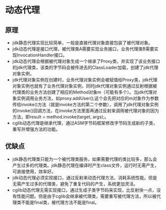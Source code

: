动态代理
============
原理
------------
* jdk静态代理实现比较简单，一般是直接代理对象直接包装了被代理对象。
* jdk动态代理是接口代理，被代理类A需要实现业务接口，业务代理类B需要实现InvocationHandler接口。
* jdk动态代理会根据被代理对象生成一个继承了Proxy类，并实现了该业务接口的jdk代理类，该类的字节码会被传进去的ClassLoader加载，创建了jdk代理对象实例，
* jdk代理对象实例在创建时，业务代理对象实例会被赋值给Proxy类，jdk代理对象实例也就有了业务代理对象实例，同时jdk代理对象实例通过反射根据被代理类的业务方法创建了相应的Method对象m（可能有多个）。当jdk代理对象实例调用业务方法，如proxy.addUser();这个会先把对应的m对象作为参数传给invoke()方法（就是invoke方法的第二个参数），调用了jdk代理对象实例的invoke()回调方法，在invoke方法里面再通过反射来调用被代理对象的因为方法，即result = method.invoke(target, args);。
* cglib动态代理是继承代理，通过ASM字节码框架修改字节码生成新的子类，重写并增强方法的功能。

优缺点
----------
*   jdk静态代理类只能为一个被代理类服务，如果需要代理的类比较多，那么会产生过多的代理类。jdk静态代理在编译时产生class文件，运行时无需产生，可直接使用，效率好。
*   jdk动态代理必须实现接口，通过反射来动态代理方法，消耗系统性能。但是无需产生过多的代理类，避免了重复代码的产生，系统更加灵活。
*   cglib动态代理无需实现接口，通过生成子类字节码来实现，比反射快一点，没有性能问题。但是由于cglib会继承被代理类，需要重写被代理方法，所以被代理类不能是final类，被代理方法不能是final。

